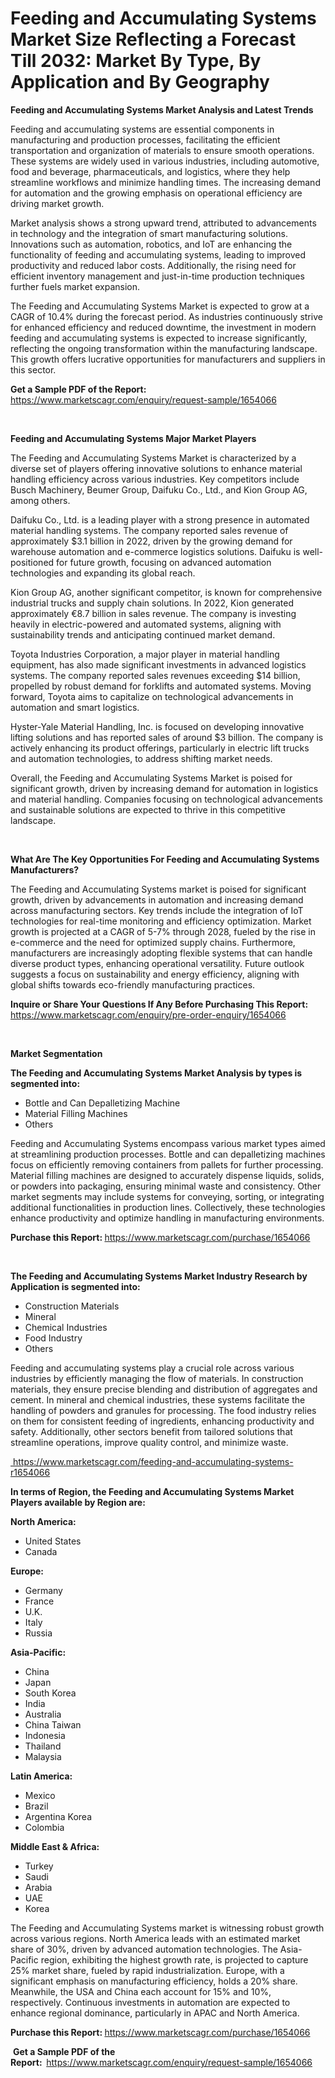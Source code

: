 <p><h1>Feeding and Accumulating Systems Market Size Reflecting a Forecast Till 2032: Market By Type, By Application and By Geography</h1></p><p><strong>Feeding and Accumulating Systems Market Analysis and Latest Trends</strong></p>
<p><p>Feeding and accumulating systems are essential components in manufacturing and production processes, facilitating the efficient transportation and organization of materials to ensure smooth operations. These systems are widely used in various industries, including automotive, food and beverage, pharmaceuticals, and logistics, where they help streamline workflows and minimize handling times. The increasing demand for automation and the growing emphasis on operational efficiency are driving market growth.</p><p>Market analysis shows a strong upward trend, attributed to advancements in technology and the integration of smart manufacturing solutions. Innovations such as automation, robotics, and IoT are enhancing the functionality of feeding and accumulating systems, leading to improved productivity and reduced labor costs. Additionally, the rising need for efficient inventory management and just-in-time production techniques further fuels market expansion.</p><p>The Feeding and Accumulating Systems Market is expected to grow at a CAGR of 10.4% during the forecast period. As industries continuously strive for enhanced efficiency and reduced downtime, the investment in modern feeding and accumulating systems is expected to increase significantly, reflecting the ongoing transformation within the manufacturing landscape. This growth offers lucrative opportunities for manufacturers and suppliers in this sector.</p></p>
<p><strong>Get a Sample PDF of the Report:&nbsp;</strong> <a href="https://www.marketscagr.com/enquiry/request-sample/1654066?utm_campaign=3265&utm_medium=2&utm_source=Github&utm_content=ia&utm_term=18042025&utm_id=feeding-and-accumulating-systems">https://www.marketscagr.com/enquiry/request-sample/1654066</a></p>
<p>&nbsp;</p>
<p><strong>Feeding and Accumulating Systems Major Market Players</strong></p>
<p><p>The Feeding and Accumulating Systems Market is characterized by a diverse set of players offering innovative solutions to enhance material handling efficiency across various industries. Key competitors include Busch Machinery, Beumer Group, Daifuku Co., Ltd., and Kion Group AG, among others.</p><p>Daifuku Co., Ltd. is a leading player with a strong presence in automated material handling systems. The company reported sales revenue of approximately $3.1 billion in 2022, driven by the growing demand for warehouse automation and e-commerce logistics solutions. Daifuku is well-positioned for future growth, focusing on advanced automation technologies and expanding its global reach.</p><p>Kion Group AG, another significant competitor, is known for comprehensive industrial trucks and supply chain solutions. In 2022, Kion generated approximately €8.7 billion in sales revenue. The company is investing heavily in electric-powered and automated systems, aligning with sustainability trends and anticipating continued market demand.</p><p>Toyota Industries Corporation, a major player in material handling equipment, has also made significant investments in advanced logistics systems. The company reported sales revenues exceeding $14 billion, propelled by robust demand for forklifts and automated systems. Moving forward, Toyota aims to capitalize on technological advancements in automation and smart logistics.</p><p>Hyster-Yale Material Handling, Inc. is focused on developing innovative lifting solutions and has reported sales of around $3 billion. The company is actively enhancing its product offerings, particularly in electric lift trucks and automation technologies, to address shifting market needs.</p><p>Overall, the Feeding and Accumulating Systems Market is poised for significant growth, driven by increasing demand for automation in logistics and material handling. Companies focusing on technological advancements and sustainable solutions are expected to thrive in this competitive landscape.</p></p>
<p>&nbsp;</p>
<p><strong>What Are The Key Opportunities For Feeding and Accumulating Systems Manufacturers?</strong></p>
<p><p>The Feeding and Accumulating Systems market is poised for significant growth, driven by advancements in automation and increasing demand across manufacturing sectors. Key trends include the integration of IoT technologies for real-time monitoring and efficiency optimization. Market growth is projected at a CAGR of 5-7% through 2028, fueled by the rise in e-commerce and the need for optimized supply chains. Furthermore, manufacturers are increasingly adopting flexible systems that can handle diverse product types, enhancing operational versatility. Future outlook suggests a focus on sustainability and energy efficiency, aligning with global shifts towards eco-friendly manufacturing practices.</p></p>
<p><strong>Inquire or Share Your Questions If Any Before Purchasing This Report:</strong> <a href="https://www.marketscagr.com/enquiry/pre-order-enquiry/1654066?utm_campaign=3265&utm_medium=2&utm_source=Github&utm_content=ia&utm_term=18042025&utm_id=feeding-and-accumulating-systems">https://www.marketscagr.com/enquiry/pre-order-enquiry/1654066</a></p>
<p>&nbsp;</p>
<p><strong>Market Segmentation</strong></p>
<p><strong>The Feeding and Accumulating Systems Market Analysis by types is segmented into:</strong></p>
<p><ul><li>Bottle and Can Depalletizing Machine</li><li>Material Filling Machines</li><li>Others</li></ul></p>
<p><p>Feeding and Accumulating Systems encompass various market types aimed at streamlining production processes. Bottle and can depalletizing machines focus on efficiently removing containers from pallets for further processing. Material filling machines are designed to accurately dispense liquids, solids, or powders into packaging, ensuring minimal waste and consistency. Other market segments may include systems for conveying, sorting, or integrating additional functionalities in production lines. Collectively, these technologies enhance productivity and optimize handling in manufacturing environments.</p></p>
<p><strong>Purchase this Report:&nbsp;</strong><a href="https://www.marketscagr.com/purchase/1654066?utm_campaign=3265&utm_medium=2&utm_source=Github&utm_content=ia&utm_term=18042025&utm_id=feeding-and-accumulating-systems">https://www.marketscagr.com/purchase/1654066</a></p>
<p>&nbsp;</p>
<p><strong>The Feeding and Accumulating Systems Market Industry Research by Application is segmented into:</strong></p>
<p><ul><li>Construction Materials</li><li>Mineral</li><li>Chemical Industries</li><li>Food Industry</li><li>Others</li></ul></p>
<p><p>Feeding and accumulating systems play a crucial role across various industries by efficiently managing the flow of materials. In construction materials, they ensure precise blending and distribution of aggregates and cement. In mineral and chemical industries, these systems facilitate the handling of powders and granules for processing. The food industry relies on them for consistent feeding of ingredients, enhancing productivity and safety. Additionally, other sectors benefit from tailored solutions that streamline operations, improve quality control, and minimize waste.</p></p>
<p><a href="https://www.marketscagr.com/feeding-and-accumulating-systems-r1654066?utm_campaign=3265&utm_medium=2&utm_source=Github&utm_content=ia&utm_term=18042025&utm_id=feeding-and-accumulating-systems">&nbsp;https://www.marketscagr.com/feeding-and-accumulating-systems-r1654066</a></p>
<p><strong>In terms of Region, the Feeding and Accumulating Systems Market Players available by Region are:</strong></p>
<p>
    <p> <strong> North America: </strong>
        <ul>
            <li>United States</li>
            <li>Canada</li>
        </ul>
        </p> 
    <p> <strong> Europe: </strong>
        <ul>
            <li>Germany</li>
            <li>France</li>
            <li>U.K.</li>
            <li>Italy</li>
            <li>Russia</li>
        </ul>
        </p> 
    <p> <strong> Asia-Pacific: </strong>
        <ul>
            <li>China</li>
            <li>Japan</li>
            <li>South Korea</li>
            <li>India</li>
            <li>Australia</li>
            <li>China Taiwan</li>
            <li>Indonesia</li>
            <li>Thailand</li>
            <li>Malaysia</li>
        </ul>
        </p> 
    <p> <strong> Latin America: </strong>
        <ul>
            <li>Mexico</li>
            <li>Brazil</li>
            <li>Argentina Korea</li>
            <li>Colombia</li>
        </ul>
        </p> 
    <p> <strong> Middle East & Africa: </strong>
        <ul>
            <li>Turkey</li>
            <li>Saudi</li>
            <li>Arabia</li>
            <li>UAE</li>
            <li>Korea</li>
        </ul>
    </p>
    </p>
<p><p>The Feeding and Accumulating Systems market is witnessing robust growth across various regions. North America leads with an estimated market share of 30%, driven by advanced automation technologies. The Asia-Pacific region, exhibiting the highest growth rate, is projected to capture 25% market share, fueled by rapid industrialization. Europe, with a significant emphasis on manufacturing efficiency, holds a 20% share. Meanwhile, the USA and China each account for 15% and 10%, respectively. Continuous investments in automation are expected to enhance regional dominance, particularly in APAC and North America.</p></p>
<p><strong>Purchase this Report: </strong><a href="https://www.marketscagr.com/purchase/1654066?utm_campaign=3265&utm_medium=2&utm_source=Github&utm_content=ia&utm_term=18042025&utm_id=feeding-and-accumulating-systems">https://www.marketscagr.com/purchase/1654066</a></p>
<p>&nbsp;<strong>Get a Sample PDF of the Report:&nbsp;&nbsp;</strong><a href="https://www.marketscagr.com/enquiry/request-sample/1654066?utm_campaign=3265&utm_medium=2&utm_source=Github&utm_content=ia&utm_term=18042025&utm_id=feeding-and-accumulating-systems">https://www.marketscagr.com/enquiry/request-sample/1654066</a></p>
<p><strong></strong></p>
<p><p></p><p></p><p></p></p>